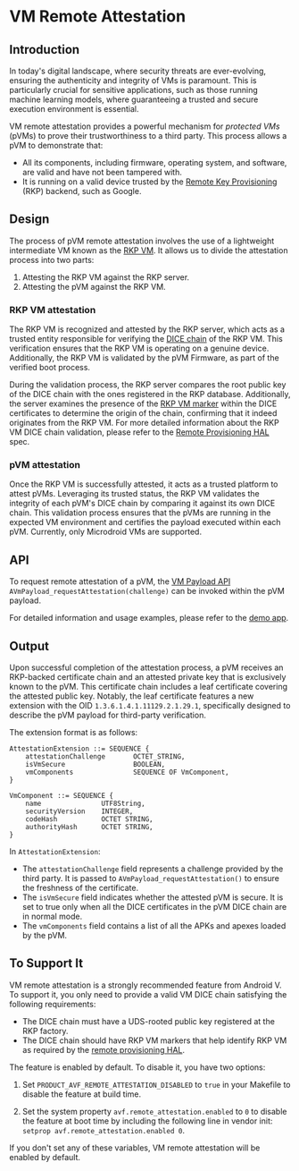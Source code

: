 # VM Remote Attestation

## Introduction

In today's digital landscape, where security threats are ever-evolving, ensuring
the authenticity and integrity of VMs is paramount. This is particularly crucial
for sensitive applications, such as those running machine learning models, where
guaranteeing a trusted and secure execution environment is essential.

VM remote attestation provides a powerful mechanism for *protected VMs* (pVMs)
to prove their trustworthiness to a third party. This process allows a pVM to
demonstrate that:

-   All its components, including firmware, operating system, and software, are
    valid and have not been tampered with.
-   It is running on a valid device trusted by the
    [Remote Key Provisioning][rkp] (RKP) backend, such as Google.

[rkp]: https://source.android.com/docs/core/ota/modular-system/remote-key-provisioning

## Design

The process of pVM remote attestation involves the use of a lightweight
intermediate VM known as the [RKP VM][rkpvm]. It allows us to divide the
attestation process into two parts:

1.  Attesting the RKP VM against the RKP server.
2.  Attesting the pVM against the RKP VM.

[rkpvm]: https://android.googlesource.com/platform/packages/modules/Virtualization/+/main/service_vm/README.md

### RKP VM attestation

The RKP VM is recognized and attested by the RKP server, which acts as a trusted
entity responsible for verifying the [DICE chain][open-dice] of the RKP VM. This
verification ensures that the RKP VM is operating on a genuine device.
Additionally, the RKP VM is validated by the pVM Firmware, as part of the
verified boot process.

During the validation process, the RKP server compares the root public key of the
DICE chain with the ones registered in the RKP database. Additionally, the server
examines the presence of the [RKP VM marker][rkpvm-marker] within the DICE
certificates to determine the origin of the chain, confirming that it indeed
originates from the RKP VM. For more detailed information about the RKP VM
DICE chain validation, please refer to the [Remote Provisioning HAL][rkp-hal]
spec.

[open-dice]: https://android.googlesource.com/platform/external/open-dice/+/main/docs/android.md
[rkpvm-marker]: https://android.googlesource.com/platform/external/open-dice/+/main/docs/android.md#Configuration-descriptor
[rkp-hal]: https://android.googlesource.com/platform/hardware/interfaces/+/main/security/rkp/README.md

### pVM attestation

Once the RKP VM is successfully attested, it acts as a trusted platform to
attest pVMs. Leveraging its trusted status, the RKP VM validates the integrity
of each pVM's DICE chain by comparing it against its own DICE chain. This
validation process ensures that the pVMs are running in the expected VM
environment and certifies the payload executed within each pVM. Currently, only
Microdroid VMs are supported.

## API

To request remote attestation of a pVM, the [VM Payload API][api]
`AVmPayload_requestAttestation(challenge)` can be invoked within the pVM
payload.

For detailed information and usage examples, please refer to the
[demo app][demo].

[api]: https://android.googlesource.com/platform/packages/modules/Virtualization/+/main/libs/libvm_payload/README.md
[demo]: https://android.googlesource.com/platform/packages/modules/Virtualization/+/main/android/VmAttestationDemoApp

## Output

Upon successful completion of the attestation process, a pVM receives an
RKP-backed certificate chain and an attested private key that is exclusively
known to the pVM. This certificate chain includes a leaf certificate covering
the attested public key. Notably, the leaf certificate features a new extension
with the OID `1.3.6.1.4.1.11129.2.1.29.1`, specifically designed to describe the
pVM payload for third-party verification.

The extension format is as follows:

```
AttestationExtension ::= SEQUENCE {
    attestationChallenge       OCTET_STRING,
    isVmSecure                 BOOLEAN,
    vmComponents               SEQUENCE OF VmComponent,
}

VmComponent ::= SEQUENCE {
    name               UTF8String,
    securityVersion    INTEGER,
    codeHash           OCTET STRING,
    authorityHash      OCTET STRING,
}
```

In `AttestationExtension`:

-   The `attestationChallenge` field represents a challenge provided by the
    third party. It is passed to `AVmPayload_requestAttestation()` to ensure
    the freshness of the certificate.
-   The `isVmSecure` field indicates whether the attested pVM is secure. It is
    set to true only when all the DICE certificates in the pVM DICE chain are in
    normal mode.
-   The `vmComponents` field contains a list of all the APKs and apexes loaded
    by the pVM.

## To Support It

VM remote attestation is a strongly recommended feature from Android V. To support
it, you only need to provide a valid VM DICE chain satisfying the following
requirements:

- The DICE chain must have a UDS-rooted public key registered at the RKP factory.
- The DICE chain should have RKP VM markers that help identify RKP VM as required
  by the [remote provisioning HAL][rkp-hal-markers].

The feature is enabled by default. To disable it, you have two options:

1. Set `PRODUCT_AVF_REMOTE_ATTESTATION_DISABLED` to `true` in your Makefile to
   disable the feature at build time.

2. Set the system property `avf.remote_attestation.enabled` to `0` to disable
   the feature at boot time by including the following line in vendor init:
   `setprop avf.remote_attestation.enabled 0`.

If you don't set any of these variables, VM remote attestation will be enabled
by default.

[rkp-hal-markers]: https://android.googlesource.com/platform/hardware/interfaces/+/main/security/rkp/README.md#hal
